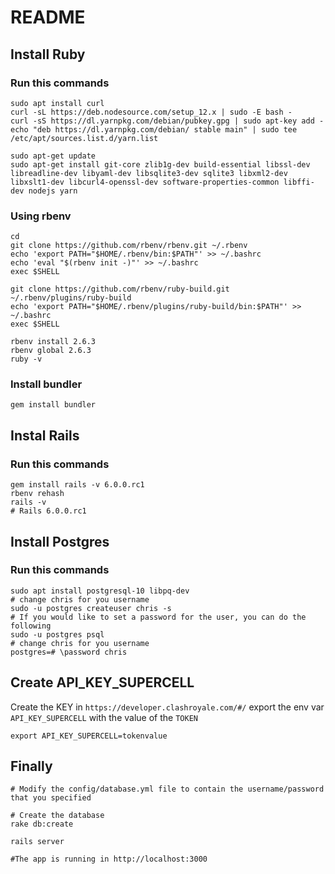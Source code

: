 # README

## Install Ruby

### Run this commands

```
sudo apt install curl
curl -sL https://deb.nodesource.com/setup_12.x | sudo -E bash -
curl -sS https://dl.yarnpkg.com/debian/pubkey.gpg | sudo apt-key add -
echo "deb https://dl.yarnpkg.com/debian/ stable main" | sudo tee /etc/apt/sources.list.d/yarn.list

sudo apt-get update
sudo apt-get install git-core zlib1g-dev build-essential libssl-dev libreadline-dev libyaml-dev libsqlite3-dev sqlite3 libxml2-dev libxslt1-dev libcurl4-openssl-dev software-properties-common libffi-dev nodejs yarn
```
### Using rbenv

```
cd
git clone https://github.com/rbenv/rbenv.git ~/.rbenv
echo 'export PATH="$HOME/.rbenv/bin:$PATH"' >> ~/.bashrc
echo 'eval "$(rbenv init -)"' >> ~/.bashrc
exec $SHELL

git clone https://github.com/rbenv/ruby-build.git ~/.rbenv/plugins/ruby-build
echo 'export PATH="$HOME/.rbenv/plugins/ruby-build/bin:$PATH"' >> ~/.bashrc
exec $SHELL

rbenv install 2.6.3
rbenv global 2.6.3
ruby -v
```

### Install bundler

```
gem install bundler
```
## Instal Rails

### Run this commands

```
gem install rails -v 6.0.0.rc1
rbenv rehash
rails -v
# Rails 6.0.0.rc1
```

## Install Postgres

### Run this commands

```
sudo apt install postgresql-10 libpq-dev
# change chris for you username
sudo -u postgres createuser chris -s
# If you would like to set a password for the user, you can do the following
sudo -u postgres psql
# change chris for you username
postgres=# \password chris
```

## Create API_KEY_SUPERCELL
Create the KEY in `https://developer.clashroyale.com/#/`
export the env var `API_KEY_SUPERCELL` with the value of the `TOKEN`

`export API_KEY_SUPERCELL=tokenvalue`

## Finally

```
# Modify the config/database.yml file to contain the username/password that you specified

# Create the database
rake db:create

rails server

#The app is running in http://localhost:3000
```
